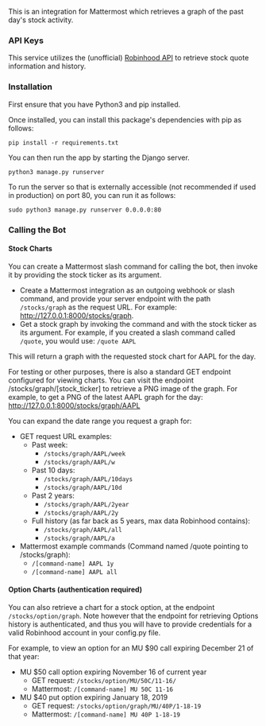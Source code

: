 This is an integration for Mattermost which retrieves a graph of the past day's stock activity.

### API Keys

This service utilizes the (unofficial) [Robinhood API](https://github.com/sanko/Robinhood) to retrieve stock quote information and history.

### Installation

First ensure that you have Python3 and pip installed.

Once installed, you can install this package's dependencies with pip as follows:

```
pip install -r requirements.txt
```

You can then run the app by starting the Django server.

```
python3 manage.py runserver
```

To run the server so that is externally accessible (not recommended if used in production) on port 80, you can run it as follows:
```
sudo python3 manage.py runserver 0.0.0.0:80
```

### Calling the Bot

#### Stock Charts

You can create a Mattermost slash command for calling the bot, then invoke it by providing the stock ticker as its argument.
* Create a Mattermost integration as an outgoing webhook or slash command, and provide your server endpoint with the path `/stocks/graph` as the request URL. For example: http://127.0.0.1:8000/stocks/graph.
* Get a stock graph by invoking the command and with the stock ticker as its argument. For example, if you created a slash command called `/quote`, you would use: `/quote AAPL`


This will return a graph with the requested stock chart for AAPL for the day.

For testing or other purposes, there is also a standard GET endpoint configured for viewing charts. You can visit the endpoint /stocks/graph/[stock_ticker] to retrieve a PNG image of the graph. For example, to get a PNG of the latest AAPL graph for the day: http://127.0.0.1:8000/stocks/graph/AAPL

You can expand the date range you request a graph for:
* GET request URL examples:
  * Past week:
    * `/stocks/graph/AAPL/week`
    * `/stocks/graph/AAPL/w`
  * Past 10 days:
    * `/stocks/graph/AAPL/10days`
    * `/stocks/graph/AAPL/10d`
  * Past 2 years:
    * `/stocks/graph/AAPL/2year`
    * `/stocks/graph/AAPL/2y`
  * Full history (as far back as 5 years, max data Robinhood contains):
    * `/stocks/graph/AAPL/all`
    * `/stocks/graph/AAPL/a`
* Mattermost example commands (Command named /quote pointing to /stocks/graph):
  * `/[command-name] AAPL 1y`
  * `/[command-name] AAPL all`

#### Option Charts (authentication required)

You can also retrieve a chart for a stock option, at the endpoint `/stocks/option/graph`. Note however that the endpoint for retrieving Options history is authenticated, and thus you will have to provide credentials for a valid Robinhood account in your config.py file.

For example, to view an option for an MU $90 call expiring December 21 of that year:
* MU $50 call option expiring November 16 of current year
  * GET request: `/stocks/option/MU/50C/11-16/`
  * Mattermost: `/[command-name] MU 50C 11-16`
* MU $40 put option expiring January 18, 2019
  * GET request: `/stocks/option/graph/MU/40P/1-18-19`
  * Mattermost: `/[command-name] MU 40P 1-18-19`
